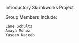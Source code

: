 Introductory Skunkworks Project

Group Members Include:

```
Lane Schultz
Amaya Munoz
Yaseen Najeeb
```
